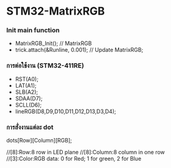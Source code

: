 # STM32-MatrixRGB

### Init main function
- MatrixRGB_Init(); // MatrixRGB
- trick.attach(&Runline, 0.001);    // Update MatrixRGB;

### การต่อใช้งาน (STM32-411RE)
- RST(A0);
- LAT(A1);
- SLB(A2);
- SDAA(D7);
- SCLL(D6);
- lineRGB(D8,D9,D10,D11,D12,D13,D3,D4);

### การสั่งงานแต่ละ dot
dots[Row][Column][RGB];

//[8]:Row:8 row in LED plane
//[8]:Column:8 column in one row
//[3]:Color:RGB data: 0 for Red; 1 for green, 2 for Blue
